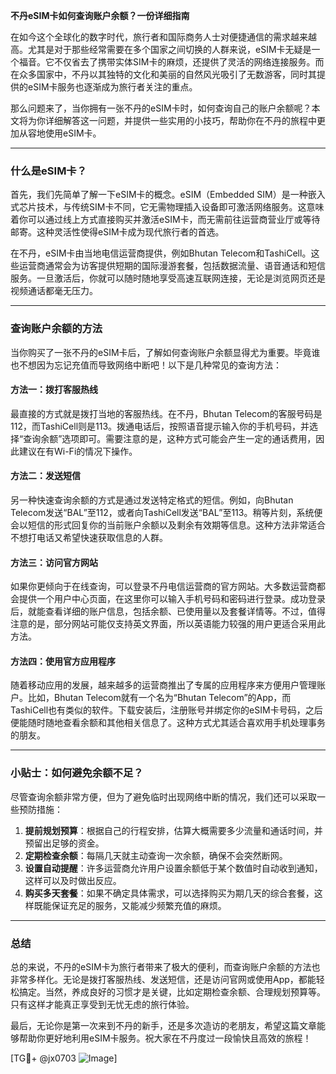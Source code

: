 **不丹eSIM卡如何查询账户余额？一份详细指南**

在如今这个全球化的数字时代，旅行者和国际商务人士对便捷通信的需求越来越高。尤其是对于那些经常需要在多个国家之间切换的人群来说，eSIM卡无疑是一个福音。它不仅省去了携带实体SIM卡的麻烦，还提供了灵活的网络连接服务。而在众多国家中，不丹以其独特的文化和美丽的自然风光吸引了无数游客，同时其提供的eSIM卡服务也逐渐成为旅行者关注的重点。

那么问题来了，当你拥有一张不丹的eSIM卡时，如何查询自己的账户余额呢？本文将为你详细解答这一问题，并提供一些实用的小技巧，帮助你在不丹的旅程中更加从容地使用eSIM卡。

---

### 什么是eSIM卡？

首先，我们先简单了解一下eSIM卡的概念。eSIM（Embedded SIM）是一种嵌入式芯片技术，与传统SIM卡不同，它无需物理插入设备即可激活网络服务。这意味着你可以通过线上方式直接购买并激活eSIM卡，而无需前往运营商营业厅或等待邮寄。这种灵活性使得eSIM卡成为现代旅行者的首选。

在不丹，eSIM卡由当地电信运营商提供，例如Bhutan Telecom和TashiCell。这些运营商通常会为访客提供短期的国际漫游套餐，包括数据流量、语音通话和短信服务。一旦激活后，你就可以随时随地享受高速互联网连接，无论是浏览网页还是视频通话都毫无压力。

---

### 查询账户余额的方法

当你购买了一张不丹的eSIM卡后，了解如何查询账户余额显得尤为重要。毕竟谁也不想因为忘记充值而导致网络中断吧！以下是几种常见的查询方法：

#### 方法一：拨打客服热线
最直接的方式就是拨打当地的客服热线。在不丹，Bhutan Telecom的客服号码是112，而TashiCell则是113。拨通电话后，按照语音提示输入你的手机号码，并选择“查询余额”选项即可。需要注意的是，这种方式可能会产生一定的通话费用，因此建议在有Wi-Fi的情况下操作。

#### 方法二：发送短信
另一种快速查询余额的方式是通过发送特定格式的短信。例如，向Bhutan Telecom发送“BAL”至112，或者向TashiCell发送“BAL”至113。稍等片刻，系统便会以短信的形式回复你的当前账户余额以及剩余有效期等信息。这种方法非常适合不想打电话又希望快速获取信息的人群。

#### 方法三：访问官方网站
如果你更倾向于在线查询，可以登录不丹电信运营商的官方网站。大多数运营商都会提供一个用户中心页面，在这里你可以输入手机号码和密码进行登录。成功登录后，就能查看详细的账户信息，包括余额、已使用量以及套餐详情等。不过，值得注意的是，部分网站可能仅支持英文界面，所以英语能力较强的用户更适合采用此方法。

#### 方法四：使用官方应用程序
随着移动应用的发展，越来越多的运营商推出了专属的应用程序来方便用户管理账户。比如，Bhutan Telecom就有一个名为“Bhutan Telecom”的App，而TashiCell也有类似的软件。下载安装后，注册账号并绑定你的eSIM卡号码，之后便能随时随地查看余额和其他相关信息了。这种方式尤其适合喜欢用手机处理事务的朋友。

---

### 小贴士：如何避免余额不足？

尽管查询余额非常方便，但为了避免临时出现网络中断的情况，我们还可以采取一些预防措施：

1. **提前规划预算**：根据自己的行程安排，估算大概需要多少流量和通话时间，并预留出足够的资金。
2. **定期检查余额**：每隔几天就主动查询一次余额，确保不会突然断网。
3. **设置自动提醒**：许多运营商允许用户设置余额低于某个数值时自动收到通知，这样可以及时做出反应。
4. **购买多天套餐**：如果不确定具体需求，可以选择购买为期几天的综合套餐，这样既能保证充足的服务，又能减少频繁充值的麻烦。

---

### 总结

总的来说，不丹的eSIM卡为旅行者带来了极大的便利，而查询账户余额的方法也非常多样化。无论是拨打客服热线、发送短信，还是访问官网或使用App，都能轻松搞定。当然，养成良好的习惯才是关键，比如定期检查余额、合理规划预算等。只有这样才能真正享受到无忧无虑的旅行体验。

最后，无论你是第一次来到不丹的新手，还是多次造访的老朋友，希望这篇文章能够帮助你更好地利用eSIM卡服务。祝大家在不丹度过一段愉快且高效的旅程！

[TG💪+ @jx0703 ![Image](https://github.com/user-attachments/assets/dbca1d08-cadb-493c-b0ec-ad6f7a83f270)]